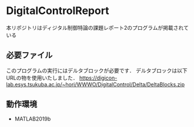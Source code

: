 # DigitalControlReport

本リポジトリはディジタル制御特論の課題レポート2のプログラムが掲載されている

## 必要ファイル

このプログラムの実行にはデルタブロックが必要です．
デルタブロックは以下URLの物を使用いたしました．
https://digicon-lab.esys.tsukuba.ac.jp/~hori/WWWO/DigitalControl/Delta/DeltaBlocks.zip

## 動作環境

* MATLAB2019b
